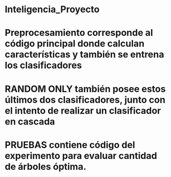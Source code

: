 # Inteligencia_Proyecto
# Preprocesamiento corresponde al código principal donde calculan características y también se entrena los clasificadores
# RANDOM ONLY también posee estos últimos dos clasificadores, junto con el intento de realizar un clasificador en cascada
# PRUEBAS contiene código del experimento para evaluar cantidad de árboles óptima.
